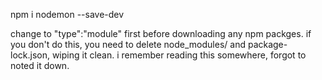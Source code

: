 npm i nodemon --save-dev

change to "type":"module" first before downloading any npm packges.
if you don't do this, you need to delete node_modules/ and package-lock.json, wiping it clean.
i remember reading this somewhere, forgot to noted it down.
